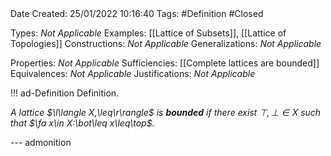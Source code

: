 <br />
<br />

Date Created: 25/01/2022 10:16:40
Tags: #Definition #Closed 

Types: _Not Applicable_
Examples: [[Lattice of Subsets]], [[Lattice of Topologies]] 
Constructions: _Not Applicable_
Generalizations: _Not Applicable_

Properties: _Not Applicable_
Sufficiencies: [[Complete lattices are bounded]]
Equivalences: _Not Applicable_
Justifications: _Not Applicable_

!!! ad-Definition Definition.

_A lattice $\l\langle X,\leq\r\rangle$ is **bounded** if there exist $\top,\bot\in X$ such that $\fa x\in X:\bot\leq x\leq\top$._

--- admonition
